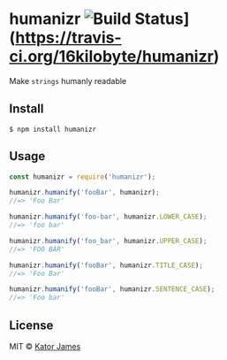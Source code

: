 # humanizr ![Build Status](https://travis-ci.org/16kilobyte/humanizr.svg?branch=master)](https://travis-ci.org/16kilobyte/humanizr)

Make `strings` humanly readable

## Install

```
$ npm install humanizr
```


## Usage

```js
const humanizr = require('humanizr');

humanizr.humanify('fooBar', humanizr);
//=> 'Foo Bar'

humanizr.humanify('foo-bar', humanizr.LOWER_CASE);
//=> 'foo bar'

humanizr.humanify('foo_bar', humanizr.UPPER_CASE);
//=> 'FOO BAR'

humanizr.humanify('fooBar', humanizr.TITLE_CASE);
//=> 'Foo Bar'

humanizr.humanify('fooBar', humanizr.SENTENCE_CASE);
//=> 'Foo bar'

```

## License

MIT © [Kator James](https://github.com/16kilobyte)
